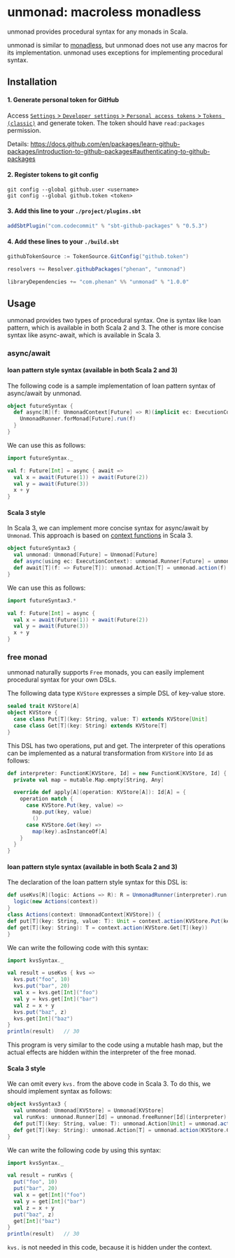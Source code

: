 # unmonad: macroless monadless

unmonad provides procedural syntax for any monads in Scala.

unmonad is similar to [monadless](https://github.com/monadless/monadless), 
but unmonad does not use any macros for its implementation.
unmonad uses exceptions for implementing procedural syntax.

## Installation

#### 1. Generate personal token for GitHub

Access [`Settings` > `Developer settings` > `Personal access tokens` > `Tokens (classic)`](https://github.com/settings/tokens) and generate token.
The token should have `read:packages` permission.

Details: https://docs.github.com/en/packages/learn-github-packages/introduction-to-github-packages#authenticating-to-github-packages

#### 2. Register tokens to git config

```shell
git config --global github.user <username>
git config --global github.token <token>
```

#### 3. Add this line to your `./project/plugins.sbt`

```sbt
addSbtPlugin("com.codecommit" % "sbt-github-packages" % "0.5.3")
```

#### 4. Add these lines to your `./build.sbt`

```sbt
githubTokenSource := TokenSource.GitConfig("github.token")

resolvers += Resolver.githubPackages("phenan", "unmonad")

libraryDependencies += "com.phenan" %% "unmonad" % "1.0.0"
```

## Usage

unmonad provides two types of procedural syntax.
One is syntax like loan pattern, which is available in both Scala 2 and 3.
The other is more concise syntax like async-await, which is available in Scala 3.

### async/await

#### loan pattern style syntax (available in both Scala 2 and 3)

The following code is a sample implementation of loan pattern syntax of async/await by unmonad.

```scala
object futureSyntax {
  def async[R](f: UnmonadContext[Future] => R)(implicit ec: ExecutionContext): Future[R] = {
    UnmonadRunner.forMonad[Future].run(f)
  }
}
```

We can use this as follows:

```scala
import futureSyntax._

val f: Future[Int] = async { await =>
  val x = await(Future(1)) + await(Future(2))
  val y = await(Future(3))
  x + y
}
```

#### Scala 3 style

In Scala 3, we can implement more concise syntax for async/await by `Unmonad`.
This approach is based on [context functions](https://docs.scala-lang.org/scala3/reference/contextual/context-functions.html) in Scala 3.

```scala
object futureSyntax3 {
  val unmonad: Unmonad[Future] = Unmonad[Future]
  def async(using ec: ExecutionContext): unmonad.Runner[Future] = unmonad.monadRunner
  def await[T](f: => Future[T]): unmonad.Action[T] = unmonad.action(f)
}
```

We can use this as follows:

```scala
import futureSyntax3.*

val f: Future[Int] = async {
  val x = await(Future(1)) + await(Future(2))
  val y = await(Future(3))
  x + y
}
```

### free monad

unmonad naturally supports `Free` monads, you can easily implement procedural syntax for your own DSLs.

The following data type `KVStore` expresses a simple DSL of key-value store.

```scala
sealed trait KVStore[A]
object KVStore {
  case class Put[T](key: String, value: T) extends KVStore[Unit]
  case class Get[T](key: String) extends KVStore[T]
}
```

This DSL has two operations, put and get.
The interpreter of this operations can be implemented as a natural transformation from `KVStore` into `Id` as follows:

```scala
def interpreter: FunctionK[KVStore, Id] = new FunctionK[KVStore, Id] {
  private val map = mutable.Map.empty[String, Any]

  override def apply[A](operation: KVStore[A]): Id[A] = {
    operation match {
      case KVStore.Put(key, value) =>
        map.put(key, value)
        ()
      case KVStore.Get(key) =>
        map(key).asInstanceOf[A]
    }
  }
}
```

#### loan pattern style syntax (available in both Scala 2 and 3)

The declaration of the loan pattern style syntax for this DSL is:

```scala
def useKvs[R](logic: Actions => R): R = UnmonadRunner(interpreter).run[R] { context =>
  logic(new Actions(context))
}
class Actions(context: UnmonadContext[KVStore]) {
def put[T](key: String, value: T): Unit = context.action(KVStore.Put(key, value))
def get[T](key: String): T = context.action(KVStore.Get[T](key))
}
```

We can write the following code with this syntax:

```scala
import kvsSyntax._

val result = useKvs { kvs =>
  kvs.put("foo", 10)
  kvs.put("bar", 20)
  val x = kvs.get[Int]("foo")
  val y = kvs.get[Int]("bar")
  val z = x + y
  kvs.put("baz", z)
  kvs.get[Int]("baz")
}
println(result)   // 30
```

This program is very similar to the code using a mutable hash map, but the actual effects are hidden within the interpreter of the free monad.

#### Scala 3 style

We can omit every `kvs.` from the above code in Scala 3.
To do this, we should implement syntax as follows:

```scala
object kvsSyntax3 {
  val unmonad: Unmonad[KVStore] = Unmonad[KVStore]
  val runKvs: unmonad.Runner[Id] = unmonad.freeRunner[Id](interpreter)
  def put[T](key: String, value: T): unmonad.Action[Unit] = unmonad.action(KVStore.Put(key, value))
  def get[T](key: String): unmonad.Action[T] = unmonad.action(KVStore.Get[T](key))
}
```

We can write the following code by using this syntax:

```scala
import kvsSyntax._

val result = runKvs {
  put("foo", 10)
  put("bar", 20)
  val x = get[Int]("foo")
  val y = get[Int]("bar")
  val z = x + y
  put("baz", z)
  get[Int]("baz")
}
println(result)   // 30
```

`kvs.` is not needed in this code, because it is hidden under the context.
